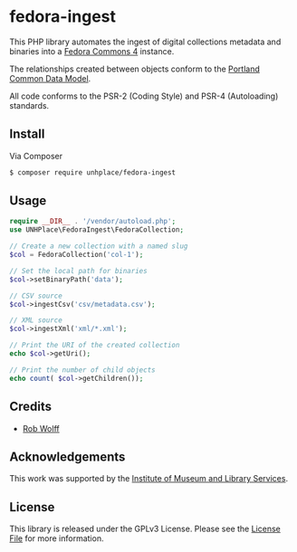 # fedora-ingest

This PHP library automates the ingest of digital collections metadata and binaries into a [Fedora Commons 4](https://duraspace.org/fedora/) instance. 

The relationships created between objects conform to the [Portland Common Data Model](https://github.com/duraspace/pcdm/wiki).

All code conforms to the PSR-2 (Coding Style) and PSR-4 (Autoloading) standards.

## Install

Via Composer

``` bash
$ composer require unhplace/fedora-ingest
```

## Usage

``` php
require __DIR__ . '/vendor/autoload.php';
use UNHPlace\FedoraIngest\FedoraCollection;

// Create a new collection with a named slug
$col = FedoraCollection('col-1');

// Set the local path for binaries
$col->setBinaryPath('data');

// CSV source
$col->ingestCsv('csv/metadata.csv');

// XML source
$col->ingestXml('xml/*.xml');

// Print the URI of the created collection
echo $col->getUri();

// Print the number of child objects
echo count( $col->getChildren());
```

## Credits

- [Rob Wolff](https://github.com/paniccc)

## Acknowledgements
This work was supported by the [Institute of Museum and Library Services](https://www.imls.gov).

## License

This library is released under the GPLv3 License. Please see the [License File](LICENSE.md) for more information.